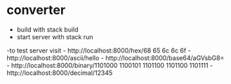 # converter

- build with stack build
- start server with stack run

-to test server visit 
    - http://localhost:8000/hex/68 65 6c 6c 6f
    - http://localhost:8000/ascii/hello
    - http://localhost:8000/base64/aGVsbG8=
    - http://localhost:8000/binary/1101000 1100101 1101100 1101100 1101111
    - http://localhost:8000/decimal/12345
